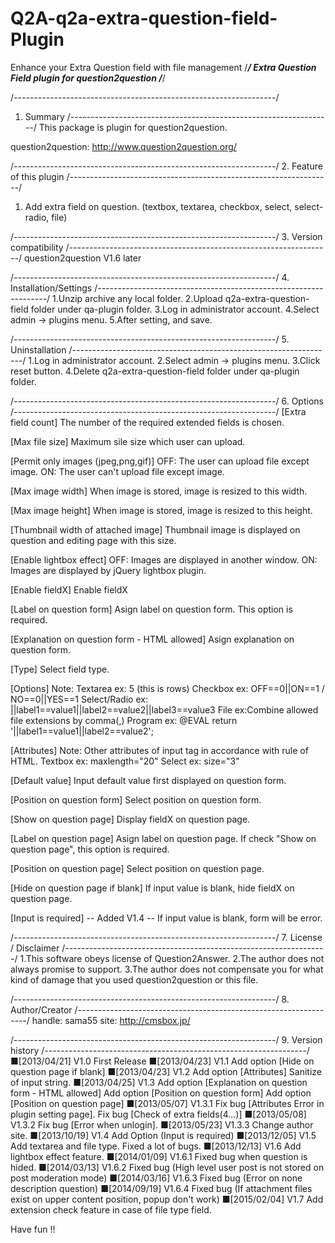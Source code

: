 # Q2A-q2a-extra-question-field-Plugin
Enhance your Extra Question field with file management
/*******************************************************************/
Extra Question Field plugin for question2question
/*******************************************************************/

/*-----------------------------------------------------------------*/
1. Summary
/*-----------------------------------------------------------------*/
This package is plugin for question2question.

question2question: http://www.question2question.org/

/*-----------------------------------------------------------------*/
2. Feature of this plugin
/*-----------------------------------------------------------------*/
1. Add extra field on question. (textbox, textarea, checkbox, select, select-radio, file)

/*-----------------------------------------------------------------*/
3. Version compatibility
/*-----------------------------------------------------------------*/
question2question V1.6 later

/*-----------------------------------------------------------------*/
4. Installation/Settings
/*-----------------------------------------------------------------*/
1.Unzip archive any local folder.
2.Upload q2a-extra-question-field folder under qa-plugin folder.
3.Log in administrator account.
4.Select admin -> plugins menu.
5.After setting, and save.

/*-----------------------------------------------------------------*/
5. Uninstallation
/*-----------------------------------------------------------------*/
1.Log in administrator account.
2.Select admin -> plugins menu.
3.Click reset button.
4.Delete q2a-extra-question-field folder under qa-plugin folder.

/*-----------------------------------------------------------------*/
6. Options
/*-----------------------------------------------------------------*/
[Extra field count]
The number of the required extended fields is chosen. 

[Max file size]
Maximum sile size which user can upload.

[Permit only images (jpeg,png,gif)]
OFF: The user can upload file except image.
ON:  The user can't upload file except image.

[Max image width]
When image is stored, image is resized to this width.

[Max image height]
When image is stored, image is resized to this height.

[Thumbnail width of attached image]
Thumbnail image is displayed on question and editing page with this size.

[Enable lightbox effect]
OFF: Images are displayed in another window.
ON:  Images are displayed by jQuery lightbox plugin.

[Enable fieldX]
Enable fieldX

[Label on question form]
Asign label on question form. This option is required.

[Explanation on question form - HTML allowed]
Asign explanation on question form.

[Type]
Select field type.

[Options]
Note: Textarea ex: 5 (this is rows)
Checkbox ex: OFF==0||ON==1 / NO==0||YES==1
Select/Radio ex: ||label1==value1||label2==value2||label3==value3
File ex:Combine allowed file extensions by comma(,)
Program ex: @EVAL return '||label1==value1||label2==value2';

[Attributes]
Note: Other attributes of input tag in accordance with rule of HTML.
Textbox ex: maxlength="20"
Select ex: size="3"

[Default value]
Input default value first displayed on question form.

[Position on question form]
Select position on question form.

[Show on question page]
Display fieldX on question page.

[Label on question page]
Asign label on question page.
If check "Show on question page", this option is required.

[Position on question page]
Select position on question page.

[Hide on question page if blank]
If input value is blank, hide fieldX on question page.

[Input is required]    -- Added V1.4 --
If input value is blank, form will be error.

/*-----------------------------------------------------------------*/
7. License / Disclaimer
/*-----------------------------------------------------------------*/
1.This software obeys license of Question2Answer.
2.The author does not always promise to support.
3.The author does not compensate you for what kind of damage that you used question2question or this file.

/*-----------------------------------------------------------------*/
8. Author/Creator
/*-----------------------------------------------------------------*/
handle: sama55
site: http://cmsbox.jp/

/*-----------------------------------------------------------------*/
9. Version history
/*-----------------------------------------------------------------*/
■[2013/04/21] V1.0		First Release
■[2013/04/23] V1.1		Add option [Hide on question page if blank]
■[2013/04/23] V1.2		Add option [Attributes]
							Sanitize of input string.
■[2013/04/25] V1.3		Add option [Explanation on question form - HTML allowed]
							Add option [Position on question form]
							Add option [Position on question page]
■[2013/05/07] V1.3.1	Fix bug [Attributes Error in plugin setting page].
							Fix bug [Check of extra fields(4...)]
■[2013/05/08] V1.3.2	Fix bug [Error when unlogin].
■[2013/05/23] V1.3.3	Change author site.
■[2013/10/19] V1.4		Add Option (Input is required)
■[2013/12/05] V1.5		Add textarea and file type.
							Fixed a lot of bugs.
■[2013/12/13] V1.6		Add lightbox effect feature.
■[2014/01/09] V1.6.1	Fixed bug when question is hided.
■[2014/03/13] V1.6.2	Fixed bug (High level user post is not stored on post moderation mode)
■[2014/03/16] V1.6.3	Fixed bug (Error on none description question)
■[2014/09/19] V1.6.4	Fixed bug (If attachment files exist on upper content position, popup don't work)
■[2015/02/04] V1.7		Add extension check feature in case of file type field.

Have fun !!
